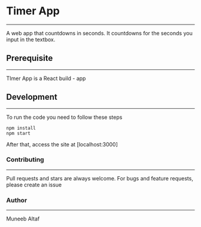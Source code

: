 # Timer App
___
A web app that countdowns in seconds. It countdowns for the seconds you input in the textbox.

## Prerequisite
___
TImer App is a React build - app

## Development
___
To run the code you need to follow these steps

    npm install
    npm start
    
After that, access the site at [localhost:3000]

### Contributing
___
Pull requests and stars are always welcome. For bugs and feature requests, please create an issue

### Author
____
Muneeb Altaf
